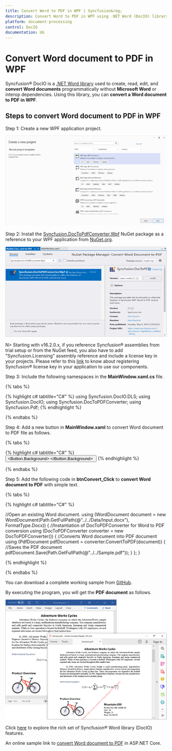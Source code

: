 ```yaml
---
title: Convert Word to PDF in WPF | Syncfusion&reg; 
description: Convert Word to PDF in WPF using .NET Word (DocIO) library without Microsoft Word or interop dependencies.
platform: document-processing
control: DocIO
documentation: UG
---
```


# Convert Word document to PDF in WPF

Syncfusion&reg; DocIO is a [.NET Word library](https://www.syncfusion.com/document-processing/word-framework/net/word-library) used to create, read, edit, and **convert Word documents** programmatically without **Microsoft Word** or interop dependencies. Using this library, you can **convert a Word document to PDF in WPF**.

## Steps to convert Word document to PDF in WPF

Step 1: Create a new WPF application project.

![Create WPF application in Visual Studio](WPF_images/Create-WPF-Project-WordtoPDF.png)

Step 2: Install the [Syncfusion.DocToPdfConverter.Wpf](https://www.nuget.org/packages/Syncfusion.DocToPDFConverter.Wpf) NuGet package as a reference to your WPF application from [NuGet.org](https://www.nuget.org/).

![Install Syncfusion.DocToPdfConverter.Wpf NuGet package](WPF_images/Nuget-Package-WordtoPDF.png)

N> Starting with v16.2.0.x, if you reference Syncfusion&reg; assemblies from trial setup or from the NuGet feed, you also have to add "Syncfusion.Licensing" assembly reference and include a license key in your projects. Please refer to this [link](https://help.syncfusion.com/common/essential-studio/licensing/overview) to know about registering Syncfusion&reg; license key in your application to use our components.

Step 3: Include the following namespaces in the **MainWindow.xaml.cs** file.

{% tabs %}

{% highlight c# tabtitle="C#" %}
using Syncfusion.DocIO.DLS;
using Syncfusion.DocIO;
using Syncfusion.DocToPDFConverter;
using Syncfusion.Pdf;
{% endhighlight %}

{% endtabs %}

Step 4: Add a new button in **MainWindow.xaml** to convert Word document to PDF file as follows.

{% tabs %}

{% highlight c# tabtitle="C#" %}
<Button Click="btnConvert_Click" Margin="0,0,10,12" VerticalAlignment="Bottom" Height="30" BorderBrush="LightBlue" HorizontalAlignment="Right" Width="180">
    <Button.Background>
        <LinearGradientBrush EndPoint="0.5,-0.04" StartPoint="0.5,1.04">
            <GradientStop Color="#FFD9E9F7" Offset="0"/>
            <GradientStop Color="#FFEFF8FF" Offset="1"/>
        </LinearGradientBrush>
    </Button.Background>
    <StackPanel Orientation="Horizontal" Height="23" Margin="0,0,0,-2.52" VerticalAlignment="Bottom" HorizontalAlignment="Right" Width="100">
        <Image Name="image2" Margin="2" HorizontalAlignment="Center" VerticalAlignment="Center" />
        <TextBlock Text="Convert Word to PDF" Height="15.96" Width="126" Margin="0,4,0,3" />
    </StackPanel>
</Button>
{% endhighlight %}

{% endtabs %}

Step 5: Add the following code in **btnConvert_Click** to **convert Word document to PDF** with simple text.

{% tabs %}

{% highlight c# tabtitle="C#" %}

//Open an existing Word document.
using (WordDocument document = new WordDocument(Path.GetFullPath(@"../../Data/Input.docx"), FormatType.Docx))
{
    //Instantiation of DocToPDFConverter for Word to PDF conversion
    using (DocToPDFConverter converter = new DocToPDFConverter())
    {
        //Converts Word document into PDF document
        using (PdfDocument pdfDocument = converter.ConvertToPDF(document))
        {
            //Saves the PDF document
            pdfDocument.Save(Path.GetFullPath(@"../../Sample.pdf"));
        }
    };
}

{% endhighlight %}

{% endtabs %}

You can download a complete working sample from [GitHub](https://github.com/SyncfusionExamples/DocIO-Examples/tree/main/Word-to-PDF-Conversion/Convert-Word-document-to-PDF/WPF).

By executing the program, you will get the **PDF document** as follows.

![Word to PDF in WPF](WordToPDF_images/OutputImage.png)

Click [here](https://www.syncfusion.com/document-processing/word-framework/net) to explore the rich set of Syncfusion&reg; Word library (DocIO) features.

An online sample link to [convert Word document to PDF](https://ej2.syncfusion.com/aspnetcore/Word/WordToPDF#/material3) in ASP.NET Core.